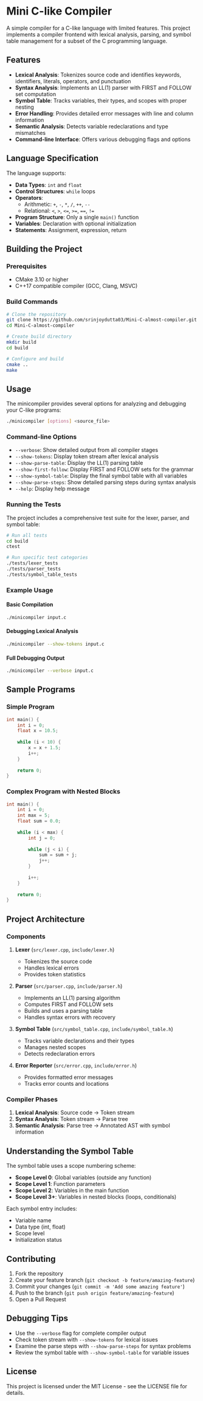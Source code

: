 # Mini C-like Compiler

A simple compiler for a C-like language with limited features. This project implements a compiler frontend with lexical analysis, parsing, and symbol table management for a subset of the C programming language.

## Features

- **Lexical Analysis**: Tokenizes source code and identifies keywords, identifiers, literals, operators, and punctuation
- **Syntax Analysis**: Implements an LL(1) parser with FIRST and FOLLOW set computation
- **Symbol Table**: Tracks variables, their types, and scopes with proper nesting
- **Error Handling**: Provides detailed error messages with line and column information
- **Semantic Analysis**: Detects variable redeclarations and type mismatches
- **Command-line Interface**: Offers various debugging flags and options

## Language Specification

The language supports:
- **Data Types**: `int` and `float`
- **Control Structures**: `while` loops
- **Operators**:
  - Arithmetic: `+`, `-`, `*`, `/`, `++`, `--`
  - Relational: `<`, `>`, `<=`, `>=`, `==`, `!=`
- **Program Structure**: Only a single `main()` function
- **Variables**: Declaration with optional initialization
- **Statements**: Assignment, expression, return

## Building the Project

### Prerequisites

- CMake 3.10 or higher
- C++17 compatible compiler (GCC, Clang, MSVC)

### Build Commands

```bash
# Clone the repository
git clone https://github.com/srinjoydutta03/Mini-C-almost-compiler.git
cd Mini-C-almost-compiler

# Create build directory
mkdir build
cd build

# Configure and build
cmake ..
make
```

## Usage

The minicompiler provides several options for analyzing and debugging your C-like programs:

```bash
./minicompiler [options] <source_file>
```

### Command-line Options

- `--verbose`: Show detailed output from all compiler stages
- `--show-tokens`: Display token stream after lexical analysis
- `--show-parse-table`: Display the LL(1) parsing table
- `--show-first-follow`: Display FIRST and FOLLOW sets for the grammar
- `--show-symbol-table`: Display the final symbol table with all variables
- `--show-parse-steps`: Show detailed parsing steps during syntax analysis
- `--help`: Display help message

### Running the Tests

The project includes a comprehensive test suite for the lexer, parser, and symbol table:

```bash
# Run all tests
cd build
ctest

# Run specific test categories
./tests/lexer_tests
./tests/parser_tests
./tests/symbol_table_tests
```

### Example Usage

#### Basic Compilation

```bash
./minicompiler input.c
```

#### Debugging Lexical Analysis

```bash
./minicompiler --show-tokens input.c
```

#### Full Debugging Output

```bash
./minicompiler --verbose input.c
```

## Sample Programs

### Simple Program

```c
int main() {
    int i = 0;
    float x = 10.5;
    
    while (i < 10) {
        x = x + 1.5;
        i++;
    }
    
    return 0;
}
```

### Complex Program with Nested Blocks

```c
int main() {
    int i = 0;
    int max = 5;
    float sum = 0.0;
    
    while (i < max) {
        int j = 0;
        
        while (j < i) {
            sum = sum + j;
            j++;
        }
        
        i++;
    }
    
    return 0;
}
```

## Project Architecture

### Components

1. **Lexer** (`src/lexer.cpp`, `include/lexer.h`)
   - Tokenizes the source code
   - Handles lexical errors
   - Provides token statistics

2. **Parser** (`src/parser.cpp`, `include/parser.h`)
   - Implements an LL(1) parsing algorithm
   - Computes FIRST and FOLLOW sets
   - Builds and uses a parsing table
   - Handles syntax errors with recovery

3. **Symbol Table** (`src/symbol_table.cpp`, `include/symbol_table.h`)
   - Tracks variable declarations and their types
   - Manages nested scopes
   - Detects redeclaration errors

4. **Error Reporter** (`src/error.cpp`, `include/error.h`)
   - Provides formatted error messages
   - Tracks error counts and locations

### Compiler Phases

1. **Lexical Analysis**: Source code → Token stream
2. **Syntax Analysis**: Token stream → Parse tree
3. **Semantic Analysis**: Parse tree → Annotated AST with symbol information

## Understanding the Symbol Table

The symbol table uses a scope numbering scheme:

- **Scope Level 0**: Global variables (outside any function)
- **Scope Level 1**: Function parameters
- **Scope Level 2**: Variables in the main function
- **Scope Level 3+**: Variables in nested blocks (loops, conditionals)

Each symbol entry includes:
- Variable name
- Data type (int, float)
- Scope level
- Initialization status

## Contributing

1. Fork the repository
2. Create your feature branch (`git checkout -b feature/amazing-feature`)
3. Commit your changes (`git commit -m 'Add some amazing feature'`)
4. Push to the branch (`git push origin feature/amazing-feature`)
5. Open a Pull Request




## Debugging Tips

- Use the `--verbose` flag for complete compiler output
- Check token stream with `--show-tokens` for lexical issues
- Examine the parse steps with `--show-parse-steps` for syntax problems
- Review the symbol table with `--show-symbol-table` for variable issues

## License

This project is licensed under the MIT License - see the LICENSE file for details.
